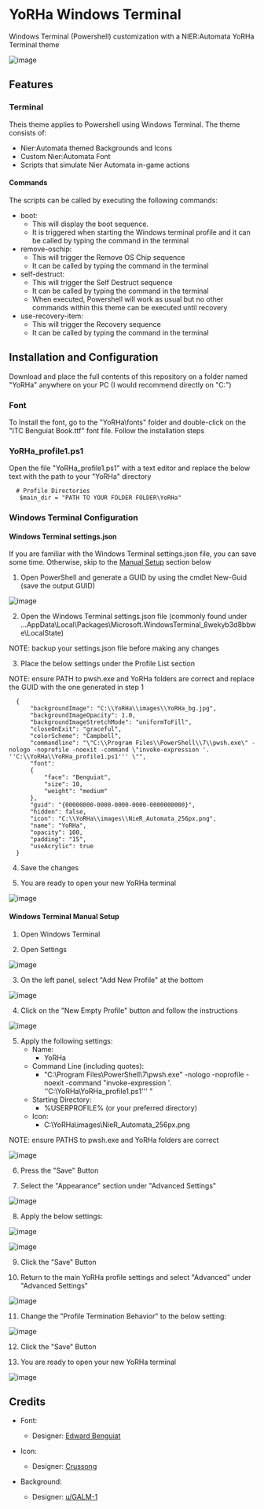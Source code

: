 # YoRHa Windows Terminal
Windows Terminal (Powershell) customization with a NIER:Automata YoRHa Terminal theme

![image](https://user-images.githubusercontent.com/59754088/176329893-3e866eb1-3c4a-4dfa-93c1-a27760e7f3ce.png)


## Features
### Terminal
Theis theme applies to Powershell using Windows Terminal. The theme consists of:

- Nier:Automata themed Backgrounds and Icons
- Custom Nier:Automata Font
- Scripts that simulate Nier Automata in-game actions

#### Commands
The scripts can be called by executing the following commands:
- boot: 
  - This will display the boot sequence. 
  - It is triggered when starting the Windows terminal profile and it can be called by typing the command in the terminal
- remove-oschip: 
  - This will trigger the Remove OS Chip sequence 
  - It can be called by typing the command in the terminal
- self-destruct: 
  - This will trigger the Self Destruct sequence 
  - It can be called by typing the command in the terminal
  - When executed, Powershell will work as usual but no other commands within this theme can be executed until recovery
- use-recovery-item:
  - This will trigger the Recovery sequence 
  - It can be called by typing the command in the terminal

## Installation and Configuration

Download and place the full contents of this repository on a folder named "YoRHa" anywhere on your PC (I would recommend directly on "C:\")

### Font
 To Install the font, go to the "YoRHa\fonts" folder and double-click on the "ITC Benguiat Book.ttf" font file. Follow the installation steps
 
### YoRHa_profile1.ps1
 Open the file "YoRHa_profile1.ps1" with a text editor and replace the below text with the path to your "YoRHa" directory

```
  # Profile Directories
   $main_dir = "PATH TO YOUR FOLDER FOLDER\YoRHa"
```

### Windows Terminal Configuration
#### Windows Terminal settings.json
If you are familiar with the Windows Terminal settings.json file, you can save some time. Otherwise, skip to the [Manual Setup](https://github.com/TrippyToes/YoRHa-Windows-Terminal/edit/main/README.md#windows-terminal-manual-setup) section below

1. Open PowerShell and generate a GUID by using the cmdlet New-Guid (save the output GUID)

![image](https://user-images.githubusercontent.com/59754088/176415078-0e992369-9c54-4408-b759-5acf65151df0.png)

2. Open the Windows Terminal settings.json file (commonly found under ...AppData\Local\Packages\Microsoft.WindowsTerminal_8wekyb3d8bbwe\LocalState)

NOTE: backup your settings.json file before making any changes

3. Place the below settings under the Profile List section

NOTE: ensure PATH to pwsh.exe and YoRHa folders are correct and replace the GUID with the one generated in step 1

```
  {
      "backgroundImage": "C:\\YoRHa\\images\\YoRHa_bg.jpg",
      "backgroundImageOpacity": 1.0,
      "backgroundImageStretchMode": "uniformToFill",
      "closeOnExit": "graceful",
      "colorScheme": "Campbell",
      "commandline": "\"C:\\Program Files\\PowerShell\\7\\pwsh.exe\" -nologo -noprofile -noexit -command \"invoke-expression '. ''C:\\YoRHa\\YoRHa_profile1.ps1''' \"",
      "font": 
      {
          "face": "Benguiat",
          "size": 10,
          "weight": "medium"
      },
      "guid": "{00000000-0000-0000-0000-0000000000}",
      "hidden": false,
      "icon": "C:\\YoRHa\\images\\NieR_Automata_256px.png",
      "name": "YoRHa",
      "opacity": 100,
      "padding": "15",
      "useAcrylic": true
  }
```
4. Save the changes

5. You are ready to open your new YoRHa terminal

![image](https://user-images.githubusercontent.com/59754088/176417055-519fc0ad-5c5f-432e-9d09-aecb8511982e.png)


#### Windows Terminal Manual Setup
1. Open Windows Terminal

2. Open Settings

![image](https://user-images.githubusercontent.com/59754088/176407207-d9e9cee2-3229-4146-a6af-ba4037924ead.png)

3. On the left panel, select "Add New Profile" at the bottom

![image](https://user-images.githubusercontent.com/59754088/176407555-e339b90d-5a80-4c92-a763-7064367100a3.png)

4. Click on the "New Empty Profile" button and follow the instructions

![image](https://user-images.githubusercontent.com/59754088/176407960-c3e8f6b7-2afc-45f1-8be9-837e5c93cb4f.png)

5. Apply the following settings:
    - Name: 
      - YoRHa
    - Command Line (including quotes): 
      - "C:\Program Files\PowerShell\7\pwsh.exe" -nologo -noprofile -noexit -command "invoke-expression '. ''C:\YoRHa\YoRHa_profile1.ps1''' "
    - Starting Directory: 
      - %USERPROFILE% (or your preferred directory)
    - Icon: 
      - C:\YoRHa\images\NieR_Automata_256px.png

NOTE: ensure PATHS to pwsh.exe and YoRHa folders are correct

![image](https://user-images.githubusercontent.com/59754088/176412348-4bf50fe9-3f40-4b2c-b0e7-a3e9840d02db.png)

6. Press the "Save" Button

7. Select the "Appearance" section under "Advanced Settings"

![image](https://user-images.githubusercontent.com/59754088/176413686-f5afba5b-911f-413f-a78f-c6035b51422b.png)

8. Apply the below settings:

![image](https://user-images.githubusercontent.com/59754088/176413183-10a92540-615c-4717-aec2-4b4774700b13.png)

![image](https://user-images.githubusercontent.com/59754088/176413311-93241430-7d37-4ded-b6b3-f26e6587bce6.png)

9. Click the "Save" Button

10. Return to the main YoRHa profile settings and select "Advanced" under "Advanced Settings"

![image](https://user-images.githubusercontent.com/59754088/176413686-f5afba5b-911f-413f-a78f-c6035b51422b.png)

11. Change the "Profile Termination Behavior"  to the below setting:

![image](https://user-images.githubusercontent.com/59754088/176413857-57e966ac-a920-4364-b2dd-dcb4e63faaaa.png)

12. Click the "Save" Button

13. You are ready to open your new YoRHa terminal

![image](https://user-images.githubusercontent.com/59754088/176417055-519fc0ad-5c5f-432e-9d09-aecb8511982e.png)

## Credits

- Font:
  - Designer: [Edward Benguiat](https://upfonts.com/nier-automata-font/)
  
- Icon:
  - Designer: [Crussong](https://www.deviantart.com/crussong/art/NieR-Automata-Icon-Media-604049008) 
  
- Background:
  - Designer: [u/GALM-1](https://www.reddit.com/r/nier/comments/5vves3/1080p_wallpaper_yorha_for_the_glory_of_mankind/)
